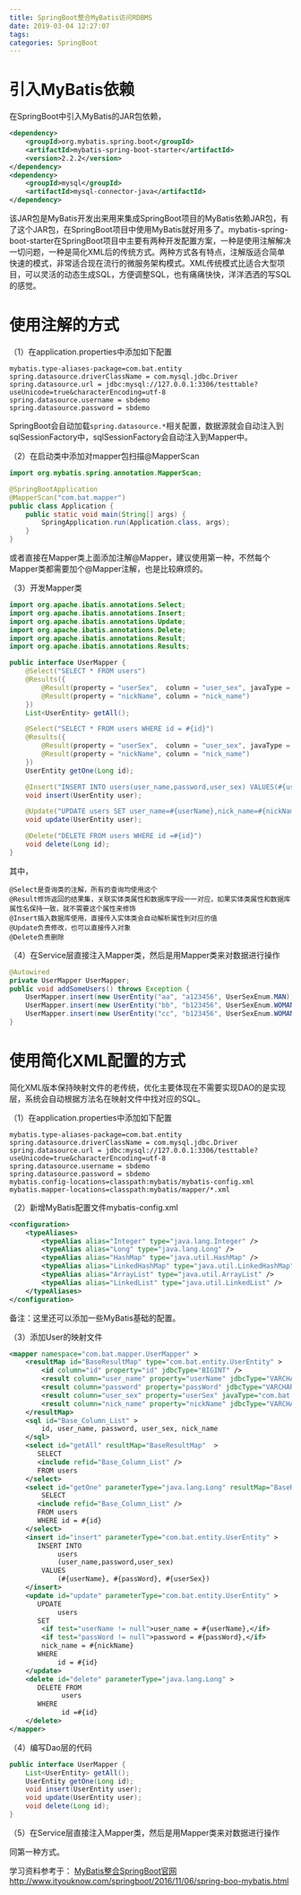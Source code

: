 ```yaml
---
title: SpringBoot整合MyBatis访问RDBMS
date: 2019-03-04 12:27:07
tags:
categories: SpringBoot
---
```


# 引入MyBatis依赖

在SpringBoot中引入MyBatis的JAR包依赖，

```xml
<dependency>
    <groupId>org.mybatis.spring.boot</groupId>
    <artifactId>mybatis-spring-boot-starter</artifactId>
    <version>2.2.2</version>
</dependency>
<dependency>
    <groupId>mysql</groupId>
    <artifactId>mysql-connector-java</artifactId>
</dependency>
```

该JAR包是MyBatis开发出来用来集成SpringBoot项目的MyBatis依赖JAR包，有了这个JAR包，在SpringBoot项目中使用MyBatis就好用多了。mybatis-spring-boot-starter在SpringBoot项目中主要有两种开发配置方案，一种是使用注解解决一切问题，一种是简化XML后的传统方式。两种方式各有特点，注解版适合简单快速的模式，非常适合现在流行的微服务架构模式。XML传统模式比适合大型项目，可以灵活的动态生成SQL，方便调整SQL，也有痛痛快快，洋洋洒洒的写SQL的感觉。

# 使用注解的方式

（1）在application.properties中添加如下配置

    mybatis.type-aliases-package=com.bat.entity
    spring.datasource.driverClassName = com.mysql.jdbc.Driver
    spring.datasource.url = jdbc:mysql://127.0.0.1:3306/testtable?useUnicode=true&characterEncoding=utf-8
    spring.datasource.username = sbdemo
    spring.datasource.password = sbdemo

SpringBoot会自动加载`spring.datasource.*`相关配置，数据源就会自动注入到sqlSessionFactory中，sqlSessionFactory会自动注入到Mapper中。

（2）在启动类中添加对mapper包扫描@MapperScan

```java
import org.mybatis.spring.annotation.MapperScan;

@SpringBootApplication
@MapperScan("com.bat.mapper")
public class Application {
    public static void main(String[] args) {
        SpringApplication.run(Application.class, args);
    }
}
```

或者直接在Mapper类上面添加注解@Mapper，建议使用第一种，不然每个Mapper类都需要加个@Mapper注解，也是比较麻烦的。

（3）开发Mapper类

```java
import org.apache.ibatis.annotations.Select;
import org.apache.ibatis.annotations.Insert;
import org.apache.ibatis.annotations.Update;
import org.apache.ibatis.annotations.Delete;
import org.apache.ibatis.annotations.Result;
import org.apache.ibatis.annotations.Results;

public interface UserMapper {
    @Select("SELECT * FROM users")
    @Results({
        @Result(property = "userSex",  column = "user_sex", javaType = UserSexEnum.class),
        @Result(property = "nickName", column = "nick_name")
    })
    List<UserEntity> getAll();

    @Select("SELECT * FROM users WHERE id = #{id}")
    @Results({
        @Result(property = "userSex",  column = "user_sex", javaType = UserSexEnum.class),
        @Result(property = "nickName", column = "nick_name")
    })
    UserEntity getOne(Long id);

    @Insert("INSERT INTO users(user_name,password,user_sex) VALUES(#{userName}, #{passWord}, #{userSex})")
    void insert(UserEntity user);

    @Update("UPDATE users SET user_name=#{userName},nick_name=#{nickName} WHERE id =#{id}")
    void update(UserEntity user);

    @Delete("DELETE FROM users WHERE id =#{id}")
    void delete(Long id);
}
```

其中，

    @Select是查询类的注解，所有的查询均使用这个
    @Result修饰返回的结果集，关联实体类属性和数据库字段一一对应，如果实体类属性和数据库属性名保持一致，就不需要这个属性来修饰
    @Insert插入数据库使用，直接传入实体类会自动解析属性到对应的值
    @Update负责修改，也可以直接传入对象
    @Delete负责删除

（4）在Service层直接注入Mapper类，然后是用Mapper类来对数据进行操作

```java
@Autowired
private UserMapper UserMapper;
public void addSomeUsers() throws Exception {
    UserMapper.insert(new UserEntity("aa", "a123456", UserSexEnum.MAN));
    UserMapper.insert(new UserEntity("bb", "b123456", UserSexEnum.WOMAN));
    UserMapper.insert(new UserEntity("cc", "b123456", UserSexEnum.WOMAN));
}
```

# 使用简化XML配置的方式

简化XML版本保持映射文件的老传统，优化主要体现在不需要实现DAO的是实现层，系统会自动根据方法名在映射文件中找对应的SQL。

（1）在application.properties中添加如下配置

    mybatis.type-aliases-package=com.bat.entity
    spring.datasource.driverClassName = com.mysql.jdbc.Driver
    spring.datasource.url = jdbc:mysql://127.0.0.1:3306/testtable?useUnicode=true&characterEncoding=utf-8
    spring.datasource.username = sbdemo
    spring.datasource.password = sbdemo
    mybatis.config-locations=classpath:mybatis/mybatis-config.xml
    mybatis.mapper-locations=classpath:mybatis/mapper/*.xml

（2）新增MyBatis配置文件mybatis-config.xml

```xml
<configuration>
    <typeAliases>
        <typeAlias alias="Integer" type="java.lang.Integer" />
        <typeAlias alias="Long" type="java.lang.Long" />
        <typeAlias alias="HashMap" type="java.util.HashMap" />
        <typeAlias alias="LinkedHashMap" type="java.util.LinkedHashMap" />
        <typeAlias alias="ArrayList" type="java.util.ArrayList" />
        <typeAlias alias="LinkedList" type="java.util.LinkedList" />
    </typeAliases>
</configuration>
```

备注：这里还可以添加一些MyBatis基础的配置。

（3）添加User的映射文件

```xml
<mapper namespace="com.bat.mapper.UserMapper" >
    <resultMap id="BaseResultMap" type="com.bat.entity.UserEntity" >
        <id column="id" property="id" jdbcType="BIGINT" />
        <result column="user_name" property="userName" jdbcType="VARCHAR" />
        <result column="password" property="passWord" jdbcType="VARCHAR" />
        <result column="user_sex" property="userSex" javaType="com.bat.enums.UserSexEnum"/>
        <result column="nick_name" property="nickName" jdbcType="VARCHAR" />
    </resultMap>
    <sql id="Base_Column_List" >
        id, user_name, password, user_sex, nick_name
    </sql>
    <select id="getAll" resultMap="BaseResultMap"  >
       SELECT
       <include refid="Base_Column_List" />
       FROM users
    </select>
    <select id="getOne" parameterType="java.lang.Long" resultMap="BaseResultMap" >
        SELECT
       <include refid="Base_Column_List" />
       FROM users
       WHERE id = #{id}
    </select>
    <insert id="insert" parameterType="com.bat.entity.UserEntity" >
       INSERT INTO
            users
            (user_name,password,user_sex)
        VALUES
            (#{userName}, #{passWord}, #{userSex})
    </insert>
    <update id="update" parameterType="com.bat.entity.UserEntity" >
       UPDATE
            users
       SET
        <if test="userName != null">user_name = #{userName},</if>
        <if test="passWord != null">password = #{passWord},</if>
        nick_name = #{nickName}
       WHERE
            id = #{id}
    </update>
    <delete id="delete" parameterType="java.lang.Long" >
       DELETE FROM
             users
       WHERE
             id =#{id}
    </delete>
</mapper>
```

（4）编写Dao层的代码

```java
public interface UserMapper {
    List<UserEntity> getAll();
    UserEntity getOne(Long id);
    void insert(UserEntity user);
    void update(UserEntity user);
    void delete(Long id);
}
```

（5）在Service层直接注入Mapper类，然后是用Mapper类来对数据进行操作

同第一种方式。

学习资料参考于：
[MyBatis整合SpringBoot官网](http://mybatis.org/spring-boot-starter/mybatis-spring-boot-autoconfigure/)
http://www.ityouknow.com/springboot/2016/11/06/spring-boo-mybatis.html
